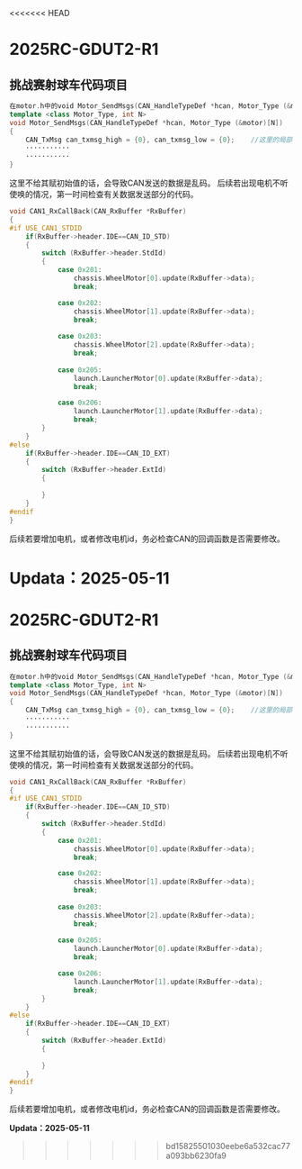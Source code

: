<<<<<<< HEAD
# 2025RC-GDUT2-R1
## 挑战赛射球车代码项目

```cpp
在motor.h中的void Motor_SendMsgs(CAN_HandleTypeDef *hcan, Motor_Type (&motor)[N])
template <class Motor_Type, int N>
void Motor_SendMsgs(CAN_HandleTypeDef *hcan, Motor_Type (&motor)[N])
{
    CAN_TxMsg can_txmsg_high = {0}, can_txmsg_low = {0};    //这里的局部变量一定赋予初始值0
    ···········
    ···········
}
```
这里不给其赋初始值的话，会导致CAN发送的数据是乱码。
后续若出现电机不听使唤的情况，第一时间检查有关数据发送部分的代码。
```cpp
void CAN1_RxCallBack(CAN_RxBuffer *RxBuffer)
{
#if USE_CAN1_STDID
    if(RxBuffer->header.IDE==CAN_ID_STD)
    {
        switch (RxBuffer->header.StdId)
        {   
            case 0x201:
                chassis.WheelMotor[0].update(RxBuffer->data);
                break;

            case 0x202:
                chassis.WheelMotor[1].update(RxBuffer->data);
                break;
            
            case 0x203:
                chassis.WheelMotor[2].update(RxBuffer->data);
                break;
            
            case 0x205:
                launch.LauncherMotor[0].update(RxBuffer->data);
                break;

            case 0x206:
                launch.LauncherMotor[1].update(RxBuffer->data);
                break;
        }
    }
#else
    if(RxBuffer->header.IDE==CAN_ID_EXT)
    {   
        switch (RxBuffer->header.ExtId)
        {   
            
        }
    }
#endif
}
```
后续若要增加电机，或者修改电机id，务必检查CAN的回调函数是否需要修改。

**Updata：2025-05-11**
=======
# 2025RC-GDUT2-R1
## 挑战赛射球车代码项目

```cpp
在motor.h中的void Motor_SendMsgs(CAN_HandleTypeDef *hcan, Motor_Type (&motor)[N])
template <class Motor_Type, int N>
void Motor_SendMsgs(CAN_HandleTypeDef *hcan, Motor_Type (&motor)[N])
{
    CAN_TxMsg can_txmsg_high = {0}, can_txmsg_low = {0};    //这里的局部变量一定赋予初始值0
    ···········
    ···········
}
```
这里不给其赋初始值的话，会导致CAN发送的数据是乱码。
后续若出现电机不听使唤的情况，第一时间检查有关数据发送部分的代码。
```cpp
void CAN1_RxCallBack(CAN_RxBuffer *RxBuffer)
{
#if USE_CAN1_STDID
    if(RxBuffer->header.IDE==CAN_ID_STD)
    {
        switch (RxBuffer->header.StdId)
        {   
            case 0x201:
                chassis.WheelMotor[0].update(RxBuffer->data);
                break;

            case 0x202:
                chassis.WheelMotor[1].update(RxBuffer->data);
                break;
            
            case 0x203:
                chassis.WheelMotor[2].update(RxBuffer->data);
                break;
            
            case 0x205:
                launch.LauncherMotor[0].update(RxBuffer->data);
                break;

            case 0x206:
                launch.LauncherMotor[1].update(RxBuffer->data);
                break;
        }
    }
#else
    if(RxBuffer->header.IDE==CAN_ID_EXT)
    {   
        switch (RxBuffer->header.ExtId)
        {   
            
        }
    }
#endif
}
```
后续若要增加电机，或者修改电机id，务必检查CAN的回调函数是否需要修改。

**Updata：2025-05-11**
>>>>>>> bd15825501030eebe6a532cac77a093bb6230fa9
